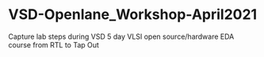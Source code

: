 # VSD-Openlane_Workshop-April2021
Capture lab steps during VSD 5 day VLSI open source/hardware EDA course from RTL to Tap Out
